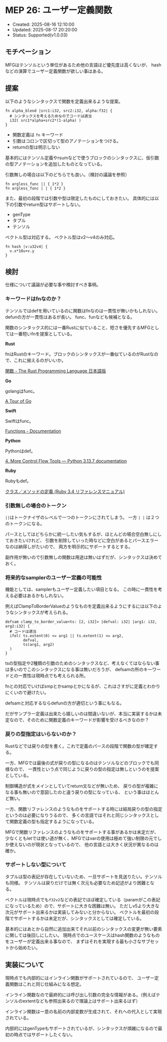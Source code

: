 # MEP 26: ユーザー定義関数

- Created: 2025-08-16 12:10:00
- Updated: 2025-08-17 20:20:00
- Status: Supported(v1.0.03)

## モチベーション

MFGはテンソルという単位があるため他の言語ほど優先度は高くないが、
hashなどの演算でユーザー定義関数が欲しい事はある。

## 提案

以下のようなシンタックスで関数を定義出来るような提案。

```
fn alpha_blend |src1:i32, src2:i32, alpha:f32| {
  # シンタックスを考えるためなのでコードは適当
  i32( src1*alpha+src2*(1-alpha) )
} 
```

- 関数定義は `fn` キーワード
- 引数はコロンで区切って型のアノテーションをつける。
- returnの型は明示しない

基本的にはテンソル定義やrsumなどで使うブロックのシンタックスに、仮引数の型アノテーションを追加したものとなっている。

引数無しの場合は以下のどちらでも良い。（検討の議論を参照）

```
fn argless_func || { 1*2 }
fn argless_func | | { 1*2 }
```

また、最初の段階では引数や型は限定したものにしておきたい。
具体的には以下の引数やreturn型はサポートしない。

- genType
- タプル
- テンソル

ベクトル型は対応する。
ベクトル型はv2〜v4のみ対応。

```
fn hash |v:u32v4| {
  v.x*10u+v.y
}
```

## 検討

仕様について議論が必要な事や検討すべき事柄。

### キーワードはfnなのか？

テンソルではdefを用いているのに関数はfnなのは一貫性が無いかもしれない。defunの方が一貫性はあるが長い。
func、funなども候補となる。

関数のシンタックス的には一番Rustに似ていること、短さを優先するMFGとしては一番短いfnを提案としている。

**Rust**

fnはRustのキーワード。ブロックのシンタックスが一番似ているのがRustなので、これに揃えるのがいいか。

[関数 - The Rust Programming Language 日本語版](https://doc.rust-jp.rs/book-ja/ch03-03-how-functions-work.html)

**Go**

golangはfunc。

[A Tour of Go](https://go.dev/tour/basics/4)

**Swift**

Swiftはfunc。

[Functions - Documentation](https://docs.swift.org/swift-book/documentation/the-swift-programming-language/functions/)

**Python**

Pythonはdef。

[4. More Control Flow Tools — Python 3.13.7 documentation](https://docs.python.org/3/tutorial/controlflow.html#defining-functions)

**Ruby**

Rubyもdef。

[クラス／メソッドの定義 (Ruby 3.4 リファレンスマニュアル)](https://docs.ruby-lang.org/ja/latest/doc/spec=2fdef.html)

### 引数無しの場合のトークン

`||`はトークナイザのレベルで一つのトークンにされてしまう。
一方 `| |` は２つのトークンになる。

パースとしてはどちらかに統一したい気もするが、ほとんどの場合空白無しにしておきたいけれど、
引数を削除していった時などに空白があるとパースエラーなのは納得しがたいので、
両方を明示的にサポートするとする。

副作用が無いので引数無しの関数は用途は無いはずだが、シンタックスは決めておく。

### 将来的なsamplerのユーザー定義の可能性

機能としては、samplerもユーザー定義したい項目となる。
この時に一貫性を考える必要はあるかもしれない。

例えばClampToBorderValueのようなものを定義出来るようにするには以下のようなシンタックスが考えられる。

```
defsam clamp_to_border_value<ts: [2, i32]> |defval: i32| |arg1: i32, arg2:i32| {
  # コードは適当
  ifel( ts.extent(0) <= arg1 || ts.extent(1) <= arg2,
        defval,
        ts(arg1, arg2)
  )
}
```

tsの型指定や2種類の引数のためのシンタックスなど、考えなくてはならない事は多いのでこのシンタックスになる事は無いだろうが、
defsamの所のキーワードとの一貫性は現時点でも考えられる所。

fnとの対応でいけばsmpとかsampとかになるが、これはさすがに定義とわかりにくいので避けたい。

defsamと対応するならdefunの方が適切という事にもなる。

だがサンプラー定義は出来たら嬉しいのは間違いないが、本当に実装するかは未定なので、そのために関数定義のキーワードが影響を受けるべきなのか？


### 戻りの型指定はいらないのか？

Rustなどでは戻りの型を書く。これで定義のパースの段階で関数の型が確定する。

一方、MFGでは最後の式が戻りの型になるのはテンソルなどのブロックでも同様なので、
一貫性という点で同じように戻りの型の指定は無しというのを提案としている。

制御構造が式をメインとしていてreturn文などが無いため、
戻りの型が複雑になる事も無いので意図したのと違う戻りの型になっている、
という事はほとんど無い。

一方、関数リファレンスのようなものをサポートする時には結局戻りの型の指定というのは必要になりうるので、
多くの言語ではそれと同じシンタックスとして関数定義の型も指定するようになっている。

MFGで関数リファレンスのようなものをサポートする事があるかは未定だが、
少なくともletでは使い道が無く、MFGではvarの使用は極めて強い制限の元でしか使えないのが現状となっているので、
他の言語とは大きく状況が異なるのは確か。

### サポートしない型について

タプルは型の表記が存在していないため、一旦サポートを見送りたい。テンソルも同様。
テンソルは戻りだけでは無く次元も必要なため記述がより困難となる。

ベクトルは現時点でも`f32v2`などの表記でほぼ確定している（paramがこの表記になっているため）ので、サポートに大きな困難は無い。
ただしv5より大きな次元がサポート出来るかは実装してみないと分からない。
ベクトルを最初の段階でサポートするかは未定だが、シンタックスとしては確定している。

基本的にはあとから自然に追加出来てそれ以前のシンタックスの変更が無い要素に関しては後回しにしたい。
現時点でのユースケースはhash関数のようなものをユーザーが定義出来る事なので、
まずはそれを実現する最も小さなサブセットから始めたい。

## 実装について

現時点でも内部的にはインライン関数がサポートされているので、
ユーザー定義関数はこれと同じ仕組みになる想定。

インライン関数なので最終的には呼び出し引数の完全な情報がある。（例えばテンソルのextentなども参照出来るので理論上はサポート出来るはず）

インライン関数は一意の名前の内部変数が生成されて、それへの代入として実現されている。

内部的にはgenTypeもサポートされているが、シンタックスが煩雑になるので最初の時点ではサポートしたくない。